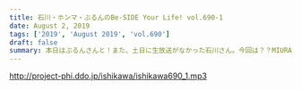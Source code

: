 ```yaml
---
title: 石川・ホンマ・ぶるんのBe-SIDE Your Life! vol.690-1
date: August 2, 2019
tags: ['2019', 'August 2019', 'vol.690']
draft: false
summary: 本日はぶるんさんと！また、土日に生放送がなかった石川さん。今回は？？MIURA
---
```


http://project-phi.ddo.jp/ishikawa/ishikawa690_1.mp3